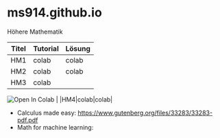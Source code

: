 # ms914.github.io

Höhere Mathematik


|Titel|Tutorial|Lösung|
|--|--|--|
|HM1|colab|colab|
|HM2|colab|colab|
|HM3|colab|<a target="_blank" href="https://colab.research.google.com/github/GoogleCloudPlatform/vertex-ai-samples/blob/main/notebooks/official/model_monitoring/model_monitoring.ipynb">
  <img src="https://colab.research.google.com/assets/colab-badge.svg" alt="Open In Colab"/>
</a>|
|HM4|colab|colab|


- Calculus made easy: https://www.gutenberg.org/files/33283/33283-pdf.pdf
- Math for machine learning: 
